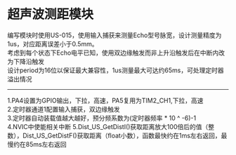# 超声波测距模块
编写模块时使用US-015，使用输入捕获来测量Echo型号脉宽，设计测量精度为1us，对应距离误差小于0.5mm。  
考虑到每个状态下Echo电平已知，使用双边缘触发而非上升沿触发后在中断内改为下降沿触发  
设计period为16位以保证最大兼容性，1us测量最大可达约65ms，可处理定时器溢出情况

*******

1.PA4设置为GPIO输出，下拉，高速，PA5复用为TIM2_CH1,下拉，高速  
2.定时器通道1配置输入捕获，双边缘触发  
3.定时器自动装载值越大越好，预分频系数为(定时器频率 * 10 ^ -6)-1  
4.NVIC中使能相关中断
5.Dist_US_GetDistI()获取距离放大100倍后的值（整数），Dist_US_GetDistF()获取距离（float小数），函数最快约在1ms左右返回，最慢约在85ms左右返回
